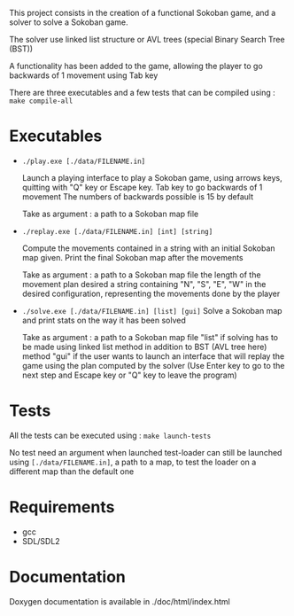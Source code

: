 This project consists in the creation of a functional Sokoban game, and a solver to solve a Sokoban game.

The solver use linked list structure or AVL trees (special Binary Search Tree (BST))

A functionality has been added to the game, allowing the player to go backwards of 1 movement using Tab key

There are three executables and a few tests that can be compiled using :
`make compile-all`

Executables
===========

- `./play.exe [./data/FILENAME.in]`

    Launch a playing interface to play a Sokoban game, using arrows keys, quitting with "Q" key or Escape key. Tab key to go backwards of 1 movement
    The numbers of backwards possible is 15 by default

    Take as argument :
        a path to a Sokoban map file

- `./replay.exe [./data/FILENAME.in] [int] [string]`

    Compute the movements contained in a string with an initial Sokoban map given. 
    Print the final Sokoban map after the movements

    Take as argument :
        a path to a Sokoban map file
        the length of the movement plan desired
        a string containing "N", "S", "E", "W" in the desired configuration, representing the movements done by the player


- `./solve.exe [./data/FILENAME.in] [list] [gui]`
    Solve a Sokoban map and print stats on the way it has been solved

    Take as argument :
        a path to a Sokoban map file
        "list" if solving has to be made using linked list method in addition to BST (AVL tree here) method
        "gui" if the user wants to launch an interface that will replay the game using the plan computed by the solver
            (Use Enter key to go to the next step and Escape key or "Q" key to leave the program)


Tests
======

All the tests can be executed using :
`make launch-tests`

No test need an argument when launched
test-loader can still be launched using `[./data/FILENAME.in]`, a path to a map, to test the loader on a different map than the default one


Requirements
============

- gcc
- SDL/SDL2

Documentation
==============

Doxygen documentation is available in ./doc/html/index.html